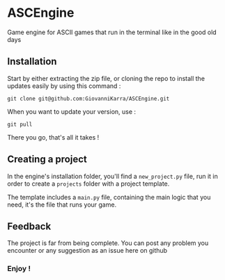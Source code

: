 # ASCEngine
Game engine for ASCII games that run in the terminal like in the good old days

## Installation

Start by either extracting the zip file, or cloning the repo to install the updates easily by using this command :

    git clone git@github.com:GiovanniKarra/ASCEngine.git

When you want to update your version, use : 

    git pull

There you go, that's all it takes !


## Creating a project

In the engine's installation folder, you'll find a `new_project.py` file, run it in order to create a `projects` folder with a project template.

The template includes a `main.py` file, containing the main logic that you need, it's the file that runs your game.


## Feedback

The project is far from being complete. You can post any problem you encounter or any suggestion as an issue here on github

### Enjoy !
